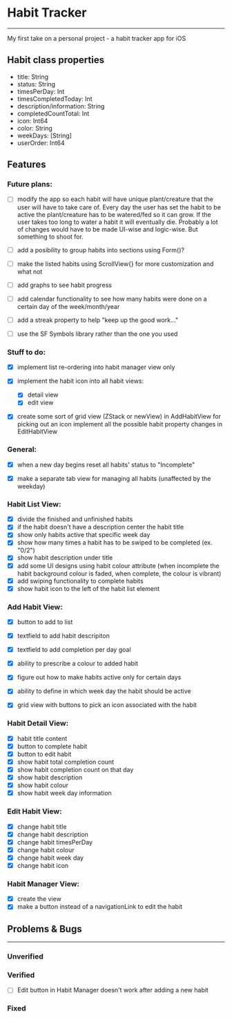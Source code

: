# Habit Tracker
---
My first take on a personal project - a habit tracker app for iOS

## Habit class properties
- title: String
- status: String
- timesPerDay: Int
- timesCompletedToday: Int
- description/information: String
- completedCountTotal: Int
- icon: Int64
- color: String
- weekDays: [String]
- userOrder: Int64


## Features

### Future plans:
- [ ] modify the app so each habit will have unique plant/creature that the user will have to take care of. Every day the user
        has set the habit to be active the plant/creature has to be watered/fed so it can grow. If the user takes too long to water
        a habit it will eventually die. Probably a lot of changes would have to be made UI-wise and logic-wise. But something to shoot
        for.


- [ ] add a posibility to group habits into sections using Form()?
- [ ] make the listed habits using ScrollView{} for more customization and what not
- [ ] add graphs to see habit progress
- [ ] add calendar functionality to see how many habits were done on a certain day of the week/month/year
- [ ] add a streak property to help "keep up the good work..."
- [ ] use the SF Symbols library rather than the one you used

### Stuff to do:
- [x] implement list re-ordering into habit manager view only
- [x] implement the habit icon into all habit views:
   - [x] detail view
   - [x] edit view
- [x] create some sort of grid view (ZStack or newView) in AddHabitView for picking out an icon
 implement all the possible habit property changes in EditHabitView


### General:
- [x] when a new day begins reset all habits' status to "Incomplete"
- [x] make a separate tab view for managing all habits (unaffected by the weekday)


### **Habit List View**:
- [x] divide the finished and unfinished habits
- [x] if the habit doesn't have a description center the habit title
- [x] show only habits active that specific week day
- [x]  show how many times a habit has to be swiped to be completed (ex. "0/2")
- [x] show habit description under title
- [x] add some UI designs using habit colour attribute (when incomplete the habit background colour is faded, when complete, the colour is vibrant)
- [x] add swiping functionality to complete habits
- [x]  show habit icon to the left of the habit list element

### **Add Habit View**:
- [x] button to add to list
- [x] textfield to add habit descripiton
- [x] textfield to add completion per day goal
- [x] ability to prescribe a colour to added habit
- [x] figure out how to make habits active only for certain days
- [x] ability to define in which week day the habit should be active
- [x] grid view with buttons to pick an icon associated with the habit  


### **Habit Detail View**:
- [x] habit title content
- [x] button to complete habit
- [x] button to edit habit
- [x] show habit total completion count
- [x] show habit completion count on that day
- [x] show habit description
- [x] show habit colour
- [x] show habit week day information

### **Edit Habit View**:
- [x] change habit title
- [x] change habit description
- [x] change habit timesPerDay
- [x] change habit colour
- [x] change habit week day
- [x] change habit icon

### **Habit Manager View**:
- [x] create the view
- [x] make a button instead of a navigationLink to edit the habit

## Problems & Bugs
---

### Unverified

### Verified
- [ ] Edit button in Habit Manager doesn't work after adding a new habit

### Fixed
